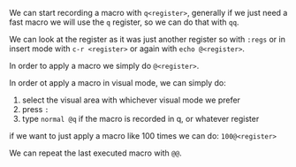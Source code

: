 
We can start recording a macro with `q<register>`, generally if we just need
a fast macro we will use the `q` register, so we can do that with
`qq`.

We can look at the register as it was just another register so
with `:regs` or in insert mode with `c-r <register>` or again
with `echo @<register>`.

In order to apply a macro we simply do `@<register>`.

In order ot apply a macro in visual mode, we can simply do:

1. select the visual area with whichever visual mode we prefer
2. press `:`
3. type `normal @q` if the macro is recorded in q, or whatever register

if we want to just apply a macro like 100 times we can do:
`100@<register>`


We can repeat the last executed macro with `@@`.

